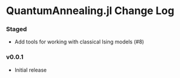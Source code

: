 QuantumAnnealing.jl Change Log
==============================

### Staged
- Add tools for working with classical Ising models (#8)

### v0.0.1
- Initial release
